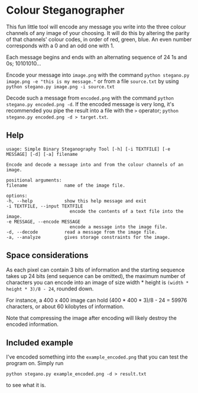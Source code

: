 # Colour Steganographer
This fun little tool will encode any message you write into the three
colour channels of any image of your choosing. It will do this by altering the
parity of that channels' colour codes, in order of red, green, blue. An even number corresponds with a 0 and an odd one with 1.

Each message begins and ends with an alternating sequence of 24 1s and 0s; 10101010...

Encode your message into `image.png` with the command `python stegano.py image.png -e "this is my message."` or from a file `source.txt` by using `python stegano.py image.png -i source.txt`

Decode such a message from `encoded.png` with the command `python stegano.py encoded.png -d`. If the encoded message is very long, it's recommended you pipe the result into a file with the `>` operator; `python stegano.py encoded.png -d > target.txt`.

## Help
    usage: Simple Binary Steganography Tool [-h] [-i TEXTFILE] [-e MESSAGE] [-d] [-a] filename

    Encode and decode a message into and from the colour channels of an image.

    positional arguments:
    filename              name of the image file.

    options:
    -h, --help            show this help message and exit
    -i TEXTFILE, --input TEXTFILE
                            encode the contents of a text file into the image.
    -e MESSAGE, --encode MESSAGE
                            encode a message into the image file.
    -d, --decode          read a message from the image file.
    -a, --analyze         gives storage constraints for the image.

## Space considerations
As each pixel can contain 3 bits of information and the starting sequence takes up 24 bits (end sequence can be omitted), the maximum number of characters you can encode into an image of size width * height is `(width * height * 3)/8 - 24`, rounded down.

For instance, a 400 x 400 image can hold (400 * 400 * 3)/8 - 24 = 59976 characters, or about 60 kilobytes of information.

Note that compressing the image after encoding will likely destroy the encoded information.

## Included example
I've encoded something into the `example_encoded.png` that you can test the program on. Simply run

`python stegano.py example_encoded.png -d > result.txt`

to see what it is.